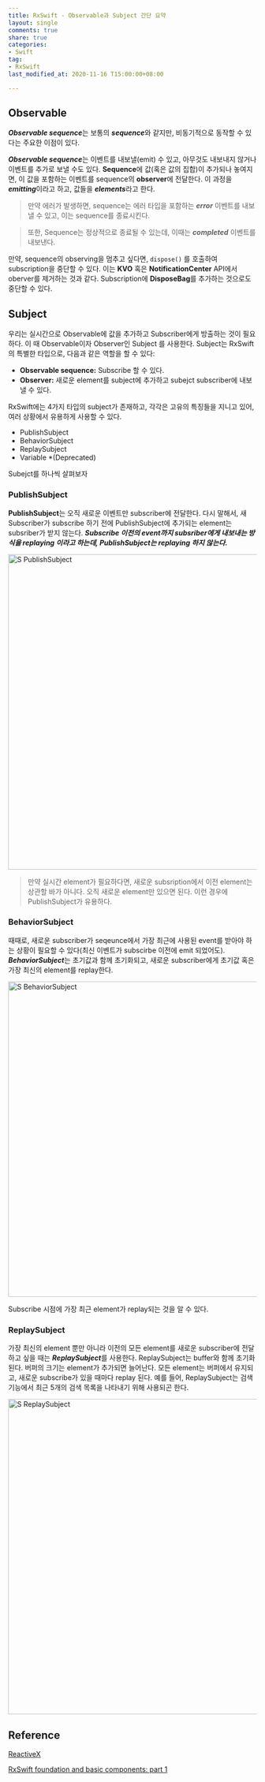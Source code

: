 ```yaml
---
title: RxSwift - Observable과 Subject 간단 요약
layout: single
comments: true
share: true
categories:
- Swift
tag:
- RxSwift
last_modified_at: 2020-11-16 T15:00:00+08:00

---
```




## Observable

***Observable sequence***는 보통의 ***sequence***와 같지만, 비동기적으로 동작할 수 있다는 주요한 이점이 있다.  


***Observable sequence***는 이벤트를 내보낼(emit) 수 있고, 아무것도 내보내지 않거나 이벤트를 추가로 보낼 수도 있다. **Sequence**에 값(혹은 값의 집합)이 추가되나 놓여지면, 이 값을 포함하는 이벤트를 sequence의 **observer**에 전달한다. 이 과정을 ***emitting***이라고 하고, 값들을 ***elements***라고 한다.

> 만약 에러가 발생하면, sequence는 에러 타입을 포함하는 ***error*** 이벤트를 내보낼 수 있고, 이는 sequence를 종료시킨다.

> 또한, Sequence는 정상적으로 종료될 수 있는데, 이때는 ***completed*** 이벤트를 내보낸다.

만약, sequence의 observing을 멈추고 싶다면, `dispose()` 를 호출하여 subscription을 중단할 수 있다. 이는 **KVO** 혹은 **NotificationCenter** API에서 oberver를 제거하는 것과 같다. Subscription에 **DisposeBag**를 추가하는 것으로도 중단할 수 있다.



## Subject

우리는 실시간으로 Observable에 값을 추가하고 Subscriber에게 방출하는 것이 필요하다. 이 때 Observable이자 Observer인 Subject 를 사용한다. Subject는 RxSwift의 특별한 타입으로, 다음과 같은 역할을 할 수 있다:

- **Observable sequence:** Subscribe 할 수 있다.
- **Observer:** 새로운 element를 subject에 추가하고 subejct subscriber에 내보낼 수 있다.



RxSwift에는 4가지 타입의 subject가 존재하고, 각각은 고유의 특징들을 지니고 있어, 여러 상황에서 유용하게 사용할 수 있다.

- PublishSubject
- BehaviorSubject
- ReplaySubject
- Variable *(Deprecated)

Subejct를 하나씩 살펴보자

### PublishSubject

**PublishSubject**는 오직 새로운 이벤트만 subscriber에 전달한다. 다시 말해서, 새 Subscriber가 subscribe 하기 전에 PublishSubject에 추가되는 element는 subsriber가 받지 않는다. ***Subscribe 이전의 event까지 subsriber에게 내보내는 방식을 replaying 이라고 하는데, PublishSubject는 replaying 하지 않는다.***

<img width="640" alt="S PublishSubject" src="https://user-images.githubusercontent.com/48352065/99218713-78751100-281e-11eb-8f6b-e91e4c529d13.png">

> 만약 실시간 element가 필요하다면, 새로운 subsription에서 이전 element는 상관할 바가 아니다. 오직 새로운 element만 있으면 된다. 이런 경우에 PublishSubject가 유용하다.

### BehaviorSubject

때때로, 새로운 subscriber가 seqeunce에서 가장 최근에 사용된 event를 받아야 하는 상황이 필요할 수 있다(최신 이벤트가 subscirbe 이전에 emit 되었어도).  ***BehaviorSubject***는 초기값과 함께 초기화되고, 새로운 subscriber에게 초기값 혹은 가장 최신의 element를 replay한다. 

<img width="640" alt="S BehaviorSubject" src="https://user-images.githubusercontent.com/48352065/99218715-790da780-281e-11eb-97b7-16aa0ae9fe56.png">

Subscribe 시점에 가장 최근 element가 replay되는 것을 알 수 있다.

### ReplaySubject

가장 최신의 element 뿐만 아니라 이전의 모든 element를 새로운 subscriber에 전달하고 싶을 때는 ***ReplaySubject***를 사용한다. ReplaySubject는 buffer와 함께 초기화 된다. 버퍼의 크기는 element가 추가되면 늘어난다. 모든 element는 버퍼에서 유지되고, 새로운 subscribe가 있을 때마다 replay 된다. 예를 들어, ReplaySubject는 검색 기능에서 최근 5개의 검색 목록을 나타내기 위해 사용되곤 한다.

<img width="640" alt="S ReplaySubject" src="https://user-images.githubusercontent.com/48352065/99218709-757a2080-281e-11eb-80ba-be17fd73f0d5.png">

## Reference
[ReactiveX](http://reactivex.io/)

[RxSwift foundation and basic components: part 1](https://www.notion.so/2020-11-16-Swift-RxSwiftFoundationAndBasicComponents-md-43cb08f34c804ab6b631d2087c982de5)
